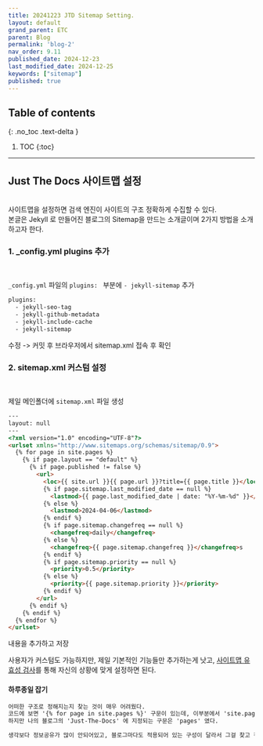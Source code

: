 ```yaml
---
title: 20241223 JTD Sitemap Setting.
layout: default
grand_parent: ETC
parent: Blog
permalink: 'blog-2'
nav_order: 9.11
published_date: 2024-12-23
last_modified_date: 2024-12-25
keywords: ["sitemap"]
published: true
---
```

## Table of contents
{: .no_toc .text-delta }

1. TOC
{:toc}
---

<!-- 글의 제목은 ##
    나머지 큰 제목은 ###
    이후 나머지는 4개이상 -->

## Just The Docs 사이트맵 설정
<br>
사이트맵을 설정하면 검색 엔진이 사이트의 구조 정확하게 수집할 수 있다.
<br>
본글은 Jekyll 로 만들어진 블로그의 Sitemap을 만드는 소개글이며 2가지 방법을 소개하고자 한다. 

### 1. _config.yml plugins 추가
<br>

`_config.yml` 파일의 `plugins: ` 부분에 `- jekyll-sitemap` 추가

```html
plugins:
  - jekyll-seo-tag
  - jekyll-github-metadata
  - jekyll-include-cache
  - jekyll-sitemap
```
수정 -> 커밋 후 브라우저에서 sitemap.xml 접속 후 확인

### 2. sitemap.xml 커스텀 설정
<br>

제일 메인폴더에 `sitemap.xml` 파일 생성

```html
---
layout: null
---
<?xml version="1.0" encoding="UTF-8"?>
<urlset xmlns="http://www.sitemaps.org/schemas/sitemap/0.9">
  {% for page in site.pages %}
    {% if page.layout == "default" %}
      {% if page.published != false %}
        <url>
          <loc>{{ site.url }}{{ page.url }}?title={{ page.title }}</loc>
          {% if page.sitemap.last_modified_date == null %}
            <lastmod>{{ page.last_modified_date | date: "%Y-%m-%d" }}</lastmod>
          {% else %}
            <lastmod>2024-04-06</lastmod>
          {% endif %}
          {% if page.sitemap.changefreq == null %}
            <changefreq>daily</changefreq>
          {% else %}
            <changefreq>{{ page.sitemap.changefreq }}</changefreq>s
          {% endif %}
          {% if page.sitemap.priority == null %}
            <priority>0.5</priority>
          {% else %}
            <priority>{{ page.sitemap.priority }}</priority>
          {% endif %}
        </url>      
      {% endif %}
    {% endif %}
  {% endfor %}
</urlset>
```

내용을 추가하고 저장<br>

사용자가 커스텀도 가능하지만, 제일 기본적인 기능들만 추가하는게 낫고, [사이트맵 유효성 검사](https://products.aspose.app/html/ko/sitemap-validator)를 통해 자신의 상황에 맞게 설정하면 된다.

#### 하루종일 잡기
```html
어떠한 구조로 정해지는지 찾는 것이 매우 어려웠다.
코드에 보면 '{% for page in site.pages %}' 구문이 있는데, 이부분에서 'site.pages' 를 쓰는게 있고 'site.docs' 나 'site.posts' 가 있었다. 
하지만 나의 블로그의 'Just-The-Docs' 에 지정되는 구문은 'pages' 였다.

생각보다 정보공유가 많이 안되어있고, 블로그마다도 적용되어 있는 구성이 달라서 그걸 찾고 적용하느라 많은 시간을 보낸거같다.
```
